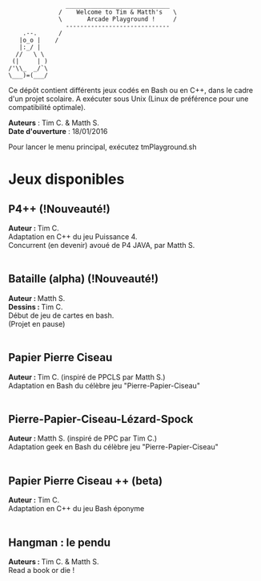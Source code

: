                     _____________________________
                  /    Welcome to Tim & Matth's   \
                  \       Arcade Playground !     /
                    -----------------------------
        .--.      / 
       |o_o |    /     
       |:_/ |		  	
      //   \ \         
     (|     | )
    /'\\_  _/`\ 
    \___)=(___/	


Ce dépôt contient différents jeux codés en Bash ou en C++, dans le cadre
d'un projet scolaire. A exécuter sous Unix (Linux de préférence pour une compatibilité optimale).

<strong>Auteurs</strong> : Tim C. & Matth S.<br>
<strong>Date d'ouverture</strong> : 18/01/2016

Pour lancer le menu principal, exécutez tmPlayground.sh

<h1>Jeux disponibles</h1>

<h2> P4++ (!Nouveauté!) </h2>
<strong>Auteur : </strong> Tim C. <br>
	Adaptation en C++ du jeu Puissance 4. <br>
	Concurrent (en devenir) avoué de P4 JAVA, par Matth S.
	<br><br>
<h2> Bataille (alpha) (!Nouveauté!)</h2>
<strong>Auteur : </strong> Matth S. <br>
<strong>Dessins : </strong> Tim C. <br>
	Début de jeu de cartes en bash. <br>
	(Projet en pause)
	<br><br>
<h2>Papier Pierre Ciseau</h2>

<strong>Auteur : </strong> Tim C. (inspiré de PPCLS par Matth S.)<br>
	Adaptation en Bash du célèbre jeu "Pierre-Papier-Ciseau"
	<br><br>
	
<h2> Pierre-Papier-Ciseau-Lézard-Spock </h2>

<strong>Auteur : </strong>Matth S. (inspiré de PPC par Tim C.)<br>
	Adaptation geek en Bash du célèbre jeu "Pierre-Papier-Ciseau"
	<br><br>
	
<h2> Papier Pierre Ciseau ++ (beta)</h2>

<strong>Auteur :</strong> Tim C. <br>
	Adaptation en C++ du jeu Bash éponyme
	<br><br>
	
<h2> Hangman : le pendu </h2>

<strong>Auteurs : </strong> Tim C. & Matth S.<br>
	Read a book or die !
